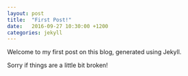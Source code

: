 ```yaml
---
layout: post
title:  "First Post!"
date:   2016-09-27 10:30:00 +1200
categories: jekyll 
---
```


Welcome to my first post on this blog, generated using Jekyll.

Sorry if things are a little bit broken!